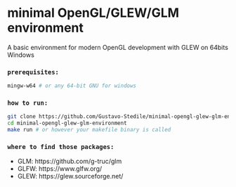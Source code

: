 <h1>minimal OpenGL/GLEW/GLM environment</h1>

A basic environment for modern OpenGL development with GLEW on 64bits Windows<br />

### `prerequisites:`

```bash
mingw-w64 # or any 64-bit GNU for windows
```

### `how to run:`

```bash
git clone https://github.com/Gustavo-Stedile/minimal-opengl-glew-glm-environment.git
cd minimal-opengl-glew-glm-environment
make run # or however your makefile binary is called
```

### `where to find those packages:`
<ul>
  <li>GLM: https://github.com/g-truc/glm</li>
  <li>GLFW: https://www.glfw.org/</li>
  <li>GLEW: https://glew.sourceforge.net/</li>
</ul>
